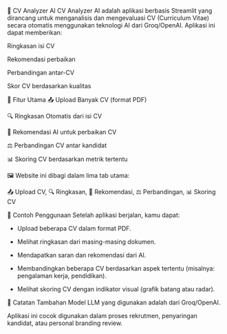 📄 CV Analyzer AI
CV Analyzer AI adalah aplikasi berbasis Streamlit yang dirancang untuk menganalisis dan mengevaluasi CV (Curriculum Vitae) secara otomatis menggunakan teknologi AI dari Groq/OpenAI. Aplikasi ini dapat memberikan:

Ringkasan isi CV

Rekomendasi perbaikan

Perbandingan antar-CV

Skor CV berdasarkan kualitas

🚀 Fitur Utama
📤 Upload Banyak CV (format PDF)

🔍 Ringkasan Otomatis dari isi CV

🤖 Rekomendasi AI untuk perbaikan CV

⚖️ Perbandingan CV antar kandidat

📊 Skoring CV berdasarkan metrik tertentu


🖼️ Website ini dibagi dalam lima tab utama:

📤 Upload CV, 🔍 Ringkasan, 🤖 Rekomendasi, ⚖️ Perbandingan, 📊 Skoring CV


📎 Contoh Penggunaan
Setelah aplikasi berjalan, kamu dapat:

- Upload beberapa CV dalam format PDF.

- Melihat ringkasan dari masing-masing dokumen.

- Mendapatkan saran dan rekomendasi dari AI.

- Membandingkan beberapa CV berdasarkan aspek tertentu (misalnya: pengalaman kerja, pendidikan).

- Melihat skoring CV dengan indikator visual (grafik batang atau radar).



📝 Catatan Tambahan
Model LLM yang digunakan adalah dari Groq/OpenAI.

Aplikasi ini cocok digunakan dalam proses rekrutmen, penyaringan kandidat, atau personal branding review.
